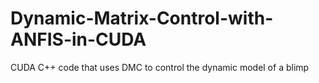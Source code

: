 # Dynamic-Matrix-Control-with-ANFIS-in-CUDA
CUDA C++ code that uses DMC to control the dynamic model of a blimp
